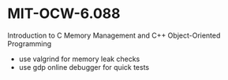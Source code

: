 # MIT-OCW-6.088
Introduction to C Memory Management and C++ Object-Oriented Programming

- use valgrind for memory leak checks
- use gdp online debugger for quick tests
